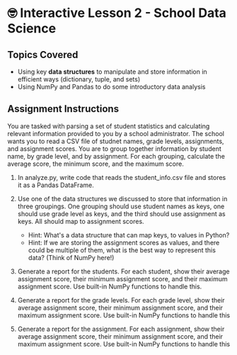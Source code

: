 # 🤓 Interactive Lesson 2 - School Data Science

## Topics Covered

- Using key **data structures** to manipulate and store information in efficient ways (dictionary, tuple, and sets)
- Using NumPy and Pandas to do some introductory data analysis

## Assignment Instructions
You are tasked with parsing a set of student statistics and calculating relevant information provided to you by a school administrator. The school wants you to read a CSV file of studnet names, grade levels, assignments, and assignment scores. You are to group together information by student name, by grade level, and by assignment. For each grouping, calculate the average score, the minimum score, and the maximum score. 
1) In analyze.py, write code that reads the student_info.csv file and stores it as a Pandas DataFrame.
2) Use one of the data structures we discussed to store that information in three groupings. One grouping should use student names as keys, one should use grade level as keys, and the third should use assignment as keys. All should map to assignment scores.
   - Hint: What's a data structure that can map keys, to values in Python?
   - Hint: If we are storing the assignment scores as values, and there could be multiple of them, what is the best way to represent this data? (Think of NumPy here!)

3) Generate a report for the students. For each student, show their average assignment score, their minimum assignment score, and their maximum assignment score. Use built-in NumPy functions to handle this.
4) Generate a report for the grade levels. For each grade level, show their average assignment score, their minimum assignment score, and their maximum assignment score. Use built-in NumPy functions to handle this
5) Generate a report for the assignment. For each assignment, show their average assignment score, their minimum assignment score, and their maximum assignment score. Use built-in NumPy functions to handle this
